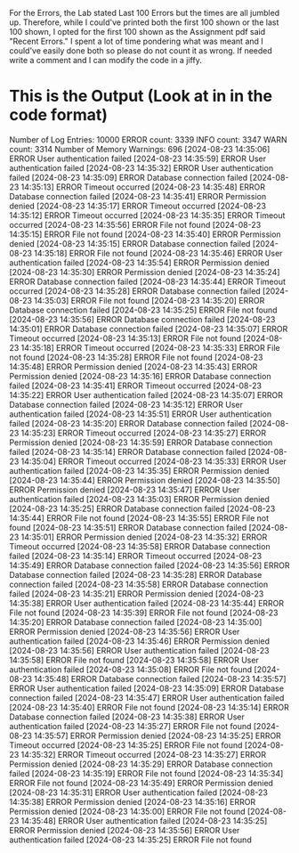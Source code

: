 For the Errors, the Lab stated Last 100 Errors but the times are all jumbled up. Therefore, while I could've printed both the first 100 shown or the last 100 shown, I opted for the first 100 shown as the Assignment pdf said "Recent Errors." I spent a lot of time pondering what was meant and I could've easily done both so please do not count it as wrong. If needed write a comment and I can modify the code in a jiffy.
# This is the Output (Look at in in the code format)

Number of Log Entries: 10000
ERROR count: 3339
INFO count: 3347
WARN count: 3314
Number of Memory Warnings: 696
[2024-08-23 14:35:06] ERROR User authentication failed
[2024-08-23 14:35:59] ERROR User authentication failed
[2024-08-23 14:35:32] ERROR User authentication failed
[2024-08-23 14:35:09] ERROR Database connection failed
[2024-08-23 14:35:13] ERROR Timeout occurred
[2024-08-23 14:35:48] ERROR Database connection failed
[2024-08-23 14:35:41] ERROR Permission denied
[2024-08-23 14:35:17] ERROR Timeout occurred
[2024-08-23 14:35:12] ERROR Timeout occurred
[2024-08-23 14:35:35] ERROR Timeout occurred
[2024-08-23 14:35:56] ERROR File not found
[2024-08-23 14:35:15] ERROR File not found
[2024-08-23 14:35:40] ERROR Permission denied
[2024-08-23 14:35:15] ERROR Database connection failed
[2024-08-23 14:35:18] ERROR File not found
[2024-08-23 14:35:46] ERROR User authentication failed
[2024-08-23 14:35:54] ERROR Permission denied
[2024-08-23 14:35:30] ERROR Permission denied
[2024-08-23 14:35:24] ERROR Database connection failed
[2024-08-23 14:35:44] ERROR Timeout occurred
[2024-08-23 14:35:28] ERROR Database connection failed
[2024-08-23 14:35:03] ERROR File not found
[2024-08-23 14:35:20] ERROR Database connection failed
[2024-08-23 14:35:25] ERROR File not found
[2024-08-23 14:35:56] ERROR Database connection failed
[2024-08-23 14:35:01] ERROR Database connection failed
[2024-08-23 14:35:07] ERROR Timeout occurred
[2024-08-23 14:35:13] ERROR File not found
[2024-08-23 14:35:18] ERROR Timeout occurred
[2024-08-23 14:35:33] ERROR File not found
[2024-08-23 14:35:28] ERROR File not found
[2024-08-23 14:35:48] ERROR Permission denied
[2024-08-23 14:35:43] ERROR Permission denied
[2024-08-23 14:35:16] ERROR Database connection failed
[2024-08-23 14:35:41] ERROR Timeout occurred
[2024-08-23 14:35:22] ERROR User authentication failed
[2024-08-23 14:35:07] ERROR Database connection failed
[2024-08-23 14:35:12] ERROR User authentication failed
[2024-08-23 14:35:51] ERROR User authentication failed
[2024-08-23 14:35:20] ERROR Database connection failed
[2024-08-23 14:35:23] ERROR Timeout occurred
[2024-08-23 14:35:27] ERROR Permission denied
[2024-08-23 14:35:59] ERROR Database connection failed
[2024-08-23 14:35:14] ERROR Database connection failed
[2024-08-23 14:35:04] ERROR Timeout occurred
[2024-08-23 14:35:33] ERROR User authentication failed
[2024-08-23 14:35:35] ERROR Permission denied
[2024-08-23 14:35:44] ERROR Permission denied
[2024-08-23 14:35:50] ERROR Permission denied
[2024-08-23 14:35:47] ERROR User authentication failed
[2024-08-23 14:35:03] ERROR Permission denied
[2024-08-23 14:35:25] ERROR Database connection failed
[2024-08-23 14:35:44] ERROR File not found
[2024-08-23 14:35:55] ERROR File not found
[2024-08-23 14:35:51] ERROR Database connection failed
[2024-08-23 14:35:01] ERROR Permission denied
[2024-08-23 14:35:32] ERROR Timeout occurred
[2024-08-23 14:35:58] ERROR Database connection failed
[2024-08-23 14:35:14] ERROR Timeout occurred
[2024-08-23 14:35:49] ERROR Database connection failed
[2024-08-23 14:35:56] ERROR Database connection failed
[2024-08-23 14:35:28] ERROR Database connection failed
[2024-08-23 14:35:58] ERROR Database connection failed
[2024-08-23 14:35:21] ERROR Permission denied
[2024-08-23 14:35:38] ERROR User authentication failed
[2024-08-23 14:35:44] ERROR File not found
[2024-08-23 14:35:39] ERROR File not found
[2024-08-23 14:35:20] ERROR Database connection failed
[2024-08-23 14:35:00] ERROR Permission denied
[2024-08-23 14:35:56] ERROR User authentication failed
[2024-08-23 14:35:46] ERROR Permission denied
[2024-08-23 14:35:56] ERROR User authentication failed
[2024-08-23 14:35:58] ERROR File not found
[2024-08-23 14:35:58] ERROR User authentication failed
[2024-08-23 14:35:08] ERROR File not found
[2024-08-23 14:35:48] ERROR Database connection failed
[2024-08-23 14:35:57] ERROR User authentication failed
[2024-08-23 14:35:09] ERROR Database connection failed
[2024-08-23 14:35:47] ERROR User authentication failed
[2024-08-23 14:35:40] ERROR File not found
[2024-08-23 14:35:14] ERROR Database connection failed
[2024-08-23 14:35:38] ERROR User authentication failed
[2024-08-23 14:35:27] ERROR File not found
[2024-08-23 14:35:57] ERROR Permission denied
[2024-08-23 14:35:25] ERROR Timeout occurred
[2024-08-23 14:35:25] ERROR File not found
[2024-08-23 14:35:32] ERROR Timeout occurred
[2024-08-23 14:35:27] ERROR Permission denied
[2024-08-23 14:35:29] ERROR Database connection failed
[2024-08-23 14:35:19] ERROR File not found
[2024-08-23 14:35:34] ERROR File not found
[2024-08-23 14:35:49] ERROR Permission denied
[2024-08-23 14:35:31] ERROR User authentication failed
[2024-08-23 14:35:38] ERROR Permission denied
[2024-08-23 14:35:16] ERROR Permission denied
[2024-08-23 14:35:00] ERROR File not found
[2024-08-23 14:35:48] ERROR User authentication failed
[2024-08-23 14:35:25] ERROR Permission denied
[2024-08-23 14:35:56] ERROR User authentication failed
[2024-08-23 14:35:25] ERROR File not found
